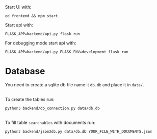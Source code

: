 Start UI with:
```
cd frontend && npm start
```

Start api with:
```
FLASK_APP=backend/api.py flask run
```

For debugging mode start api with:
```
FLASK_APP=backend/api.py FLASK_ENV=development flask run
```

# Database
You need to create a sqlite db file name it `db.db` and place it in `data/`.

\
To create the tables run:
```commandline
python3 backend/db_connection.py data/db.db
```

\
To fill table `searchables` with documents run:
```commandline
python3 backend/json2db.py data/db.db YOUR_FILE_WITH_DOCUMENTS.json
```